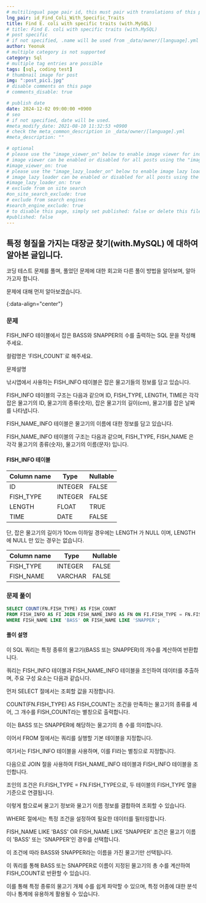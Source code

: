 ```yaml
---
# multilingual page pair id, this must pair with translations of this page. (This name must be unique)
lng_pair: id_Find_Coli_With_Specific_Traits
title: Find E. coli with specific traits (with.MySQL)
# title: Find E. coli with specific traits (with.MySQL)
# post specific
# if not specified, .name will be used from _data/owner/[language].yml
author: Yeonuk
# multiple category is not supported
category: Sql
# multiple tag entries are possible
tags: [sql, coding test]
# thumbnail image for post
img: ":post_pic1.jpg"
# disable comments on this page
# comments_disable: true

# publish date
date: 2024-12-02 09:00:00 +0900
# seo
# if not specified, date will be used.
#meta_modify_date: 2021-08-10 11:32:53 +0900
# check the meta_common_description in _data/owner/[language].yml
#meta_description: ""

# optional
# please use the "image_viewer_on" below to enable image viewer for individual pages or posts (_posts/ or [language]/_posts folders).
# image viewer can be enabled or disabled for all posts using the "image_viewer_posts: true" setting in _data/conf/main.yml.
#image_viewer_on: true
# please use the "image_lazy_loader_on" below to enable image lazy loader for individual pages or posts (_posts/ or [language]/_posts folders).
# image lazy loader can be enabled or disabled for all posts using the "image_lazy_loader_posts: true" setting in _data/conf/main.yml.
#image_lazy_loader_on: true
# exclude from on site search
#on_site_search_exclude: true
# exclude from search engines
#search_engine_exclude: true
# to disable this page, simply set published: false or delete this file
#published: false
---
```


<!-- outline-start -->

## 특정 형질을 가지는 대장균 찾기(with.MySQL) 에 대하여 알아본 글입니다.

코딩 테스트 문제를 풀며, 풀었던 문제에 대한 회고와 다른 풀이 방법을 알아보며, 알아가고자 합니다.

문제에 대해 먼저 알아보겠습니다.

{:data-align="center"}

<!-- outline-end -->

### 문제

FISH_INFO 테이블에서 잡은 BASS와 SNAPPER의 수를 출력하는 SQL 문을 작성해주세요.

컬럼명은 'FISH_COUNT`로 해주세요.

문제설명

낚시앱에서 사용하는 FISH_INFO 테이블은 잡은 물고기들의 정보를 담고 있습니다.

FISH_INFO 테이블의 구조는 다음과 같으며 ID, FISH_TYPE, LENGTH, TIME은 각각 잡은 물고기의 ID, 물고기의 종류(숫자), 잡은 물고기의 길이(cm), 물고기를 잡은 날짜를 나타냅니다.

FISH_NAME_INFO 테이블은 물고기의 이름에 대한 정보를 담고 있습니다.

FISH_NAME_INFO 테이블의 구조는 다음과 같으며, FISH_TYPE, FISH_NAME 은 각각 물고기의 종류(숫자), 물고기의 이름(문자) 입니다.

#### FISH_INFO 테이블

<!-- #### 제한사항

- a의 길이는 1 이상 1,000,000 이하입니다.
- a[i]는 i+1 번째 풍선에 써진 숫자를 의미합니다.
- a의 모든 수는 -1,000,000,000 이상 1,000,000,000 이하인 정수입니다.
- a의 모든 수는 서로 다릅니다. -->

<!-- #### 입출력 예 -->

| Column name | Type    | Nullable |
| ----------- | ------- | -------- |
| ID          | INTEGER | FALSE    |
| FISH_TYPE   | INTEGER | FALSE    |
| LENGTH      | FLOAT   | TRUE     |
| TIME        | DATE    | FALSE    |

단, 잡은 물고기의 길이가 10cm 이하일 경우에는 LENGTH 가 NULL 이며, LENGTH 에 NULL 만 있는 경우는 없습니다.

| Column name | Type    | Nullable |
| ----------- | ------- | -------- |
| FISH_TYPE   | INTEGER | FALSE    |
| FISH_NAME   | VARCHAR | FALSE    |

### 문제 풀이

```sql
SELECT COUNT(FN.FISH_TYPE) AS FISH_COUNT
FROM FISH_INFO AS FI JOIN FISH_NAME_INFO AS FN ON FI.FISH_TYPE = FN.FISH_TYPE
WHERE FISH_NAME LIKE 'BASS' OR FISH_NAME LIKE 'SNAPPER';
```

#### 풀이 설명

이 SQL 쿼리는 특정 종류의 물고기(BASS 또는 SNAPPER)의 개수를 계산하여 반환합니다.

쿼리는 FISH_INFO 테이블과 FISH_NAME_INFO 테이블을 조인하여 데이터를 추출하며, 주요 구성 요소는 다음과 같습니다.

먼저 SELECT 절에서는 조회할 값을 지정합니다.

COUNT(FN.FISH_TYPE) AS FISH_COUNT는 조건을 만족하는 물고기의 종류를 세어, 그 개수를 FISH_COUNT라는 별칭으로 출력합니다.

이는 BASS 또는 SNAPPER에 해당하는 물고기의 총 수를 의미합니다.

이어서 FROM 절에서는 쿼리를 실행할 기본 테이블을 지정합니다.

여기서는 FISH_INFO 테이블을 사용하며, 이를 FI라는 별칭으로 지정합니다.

다음으로 JOIN 절을 사용하여 FISH_NAME_INFO 테이블과 FISH_INFO 테이블을 조인합니다.

조인의 조건은 FI.FISH_TYPE = FN.FISH_TYPE으로, 두 테이블의 FISH_TYPE 열을 기준으로 연결됩니다.

이렇게 함으로써 물고기 정보와 물고기 이름 정보를 결합하여 조회할 수 있습니다.

WHERE 절에서는 특정 조건을 설정하여 필요한 데이터를 필터링합니다.

FISH_NAME LIKE 'BASS' OR FISH_NAME LIKE 'SNAPPER' 조건은 물고기 이름이 'BASS' 또는 'SNAPPER'인 경우를 선택합니다.

이 조건에 따라 BASS와 SNAPPER라는 이름을 가진 물고기만 선택됩니다.

이 쿼리를 통해 BASS 또는 SNAPPER로 이름이 지정된 물고기의 총 수를 계산하여 FISH_COUNT로 반환할 수 있습니다.

이를 통해 특정 종류의 물고기 개체 수를 쉽게 파악할 수 있으며, 특정 어종에 대한 분석이나 통계에 유용하게 활용될 수 있습니다.
